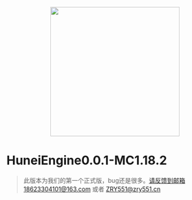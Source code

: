 <p align="center">
	<img src="http://res1-home.sikomc.xyz/hun4.png" style="width: 300px"></img>
</p>
<h1>HuneiEngine0.0.1-MC1.18.2</h1>

>此版本为我们的第一个正式版，bug还是很多。请反馈到邮箱18623304101@163.com 或者 ZRY551@zry551.cn
